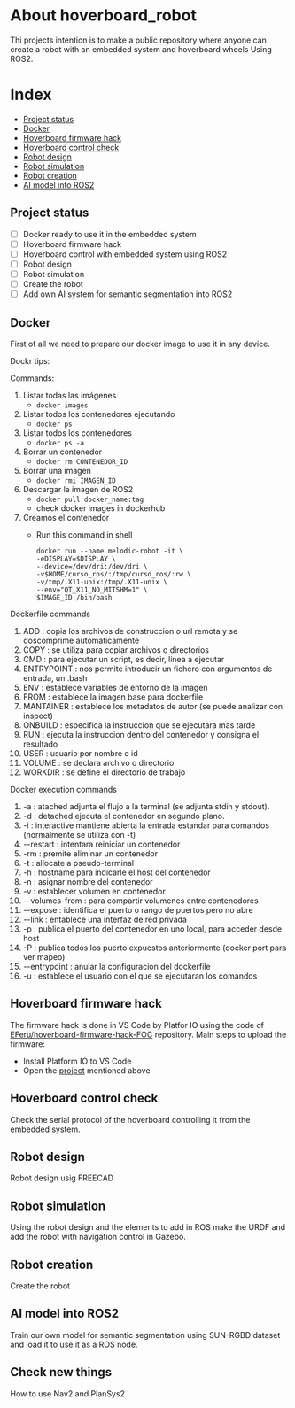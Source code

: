 # About hoverboard_robot

Thi projects intention is to make a public repository where anyone can create a robot with an embedded system and hoverboard wheels Using ROS2.

# Index

- [Project status](#project-status)
- [Docker](#docker)
- [Hoverboard firmware hack](#hoverboard-firmware-hack)
- [Hoverboard control check](#hoverboard-control-check)
- [Robot design](#robot-design)
- [Robot simulation](#robot-simulation)
- [Robot creation](#robot-creation)
- [AI model into ROS2](#ai-model-into-ros2)

## Project status

- [ ] Docker ready to use it in the embedded system
- [ ] Hoverboard firmware hack
- [ ] Hoverboard control with embedded system using ROS2
- [ ] Robot design
- [ ] Robot simulation
- [ ] Create the robot
- [ ] Add own AI system for semantic segmentation into ROS2

## Docker

First of all we need to prepare our docker image to use it in any device.

Dockr tips:

Commands:

1. Listar todas las imágenes
   * `docker images`
2. Listar todos los contenedores ejecutando
   * `docker ps`
3. Listar todos los contenedores
   * `docker ps -a`
4. Borrar un contenedor
   * `docker rm CONTENEDOR_ID`
5. Borrar una imagen
   * `docker rmi IMAGEN_ID`
6. Descargar la imagen de ROS2
   * `docker pull docker_name:tag`
   * check docker images in dockerhub
7. Creamos el contenedor
   * Run this command in shell

     ```
     docker run --name melodic-robot -it \
     -eDISPLAY=$DISPLAY \
     --device=/dev/dri:/dev/dri \
     -v$HOME/curso_ros/:/tmp/curso_ros/:rw \
     -v/tmp/.X11-unix:/tmp/.X11-unix \
     --env="QT_X11_NO_MITSHM=1" \
     $IMAGE_ID /bin/bash
     ```

Dockerfile commands

1. ADD : copia los archivos de construccion o url remota y se doscomprime automaticamente
2. COPY : se utiliza para copiar archivos o directorios
3. CMD : para ejecutar un script, es decir, linea a ejecutar
4. ENTRYPOINT : nos permite introducir un fichero con argumentos de entrada, un .bash
5. ENV : establece variables de entorno de la imagen
6. FROM : establece la imagen base para dockerfile
7. MANTAINER : establece los metadatos de autor (se puede analizar con inspect)
8. ONBUILD : especifica la instruccion que se ejecutara mas tarde
9. RUN : ejecuta la instruccion dentro del contenedor y consigna el resultado
10. USER : usuario por nombre o id
11. VOLUME : se declara archivo o directorio
12. WORKDIR : se define el directorio de trabajo

Docker execution commands

1. -a : atached adjunta el flujo a la terminal (se adjunta stdin y stdout).
2. -d : detached ejecuta el contenedor en segundo plano.
3. -i : interactive mantiene abierta la entrada estandar para comandos (normalmente se utiliza con -t)
4. --restart : intentara reiniciar un contenedor
5. -rm : premite eliminar un contenedor
6. -t : allocate a pseudo-terminal
7. -h : hostname para indicarle el host del contenedor
8. -n : asignar nombre del contenedor
9. -v : establecer volumen en contenedor
10. --volumes-from : para compartir volumenes entre contenedores
11. --expose : identifica el puerto o rango de puertos pero no abre
12. --link : entablece una interfaz de red privada
13. -p : publica el puerto del contenedor en uno local, para acceder desde host
14. -P : publica todos los puerto expuestos anteriormente (docker port para ver mapeo)
15. --entrypoint : anular la configuracion del dockerfile
16. -u : establece el usuario con el que se ejecutaran los comandos

## Hoverboard firmware hack

The firmware hack is done in VS Code by Platfor IO using the code of [EFeru/hoverboard-firmware-hack-FOC]([linkurl](https://github.com/EFeru/hoverboard-firmware-hack-FOC)) repository. Main steps to upload the firmware:

- Install Platform IO to VS Code
- Open the [project](https://github.com/EFeru/hoverboard-firmware-hack-FOC) mentioned above

## Hoverboard control check

Check the serial protocol of the hoverboard controlling it from the embedded system.

## Robot design

Robot design usig FREECAD

## Robot simulation

Using the robot design and the elements to add in ROS make the URDF and add the robot with navigation control in Gazebo.

## Robot creation

Create the robot

## AI model into ROS2

Train our own model for semantic segmentation using SUN-RGBD dataset and load it to use it as a ROS node.

## Check new things

How to use Nav2 and PlanSys2
